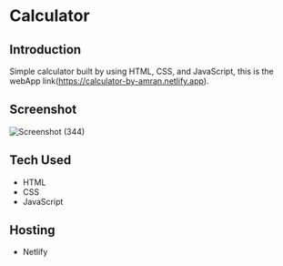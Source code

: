 # Calculator

## Introduction 
Simple calculator built by using HTML, CSS, and JavaScript, this is the webApp link(https://calculator-by-amran.netlify.app).

## Screenshot
![Screenshot (344)](https://user-images.githubusercontent.com/78696359/158740446-53f4bbf3-3770-47a4-9707-e9e38ea6e6d5.png)

## Tech Used
- HTML
- CSS
- JavaScript 

## Hosting
- Netlify
